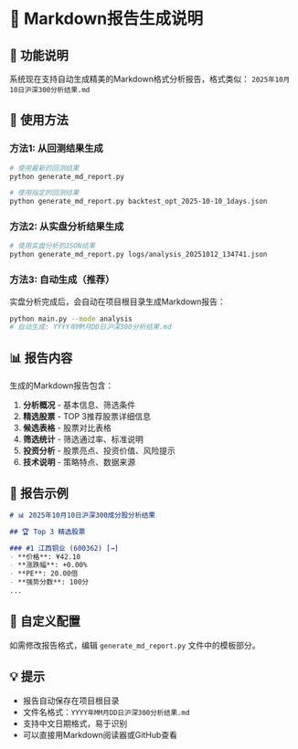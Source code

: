 # 📝 Markdown报告生成说明

## 🎯 功能说明

系统现在支持自动生成精美的Markdown格式分析报告，格式类似：
`2025年10月10日沪深300分析结果.md`

## 🚀 使用方法

### 方法1: 从回测结果生成

```bash
# 使用最新的回测结果
python generate_md_report.py

# 使用指定的回测结果
python generate_md_report.py backtest_opt_2025-10-10_1days.json
```

### 方法2: 从实盘分析结果生成

```bash
# 使用实盘分析的JSON结果
python generate_md_report.py logs/analysis_20251012_134741.json
```

### 方法3: 自动生成（推荐）

实盘分析完成后，会自动在项目根目录生成Markdown报告：

```bash
python main.py --mode analysis
# 自动生成: YYYY年MM月DD日沪深300分析结果.md
```

## 📊 报告内容

生成的Markdown报告包含：

1. **分析概况** - 基本信息、筛选条件
2. **精选股票** - TOP 3推荐股票详细信息
3. **候选表格** - 股票对比表格
4. **筛选统计** - 筛选通过率、标准说明
5. **投资分析** - 股票亮点、投资价值、风险提示
6. **技术说明** - 策略特点、数据来源

## 📄 报告示例

```markdown
# 📊 2025年10月10日沪深300成分股分析结果

## 🏆 Top 3 精选股票

### #1 江西铜业 (600362) [→]
- **价格**: ¥42.10
- **涨跌幅**: +0.00%
- **PE**: 20.00倍
- **强势分数**: 100分
...
```

## 🔧 自定义配置

如需修改报告格式，编辑 `generate_md_report.py` 文件中的模板部分。

## 💡 提示

- 报告自动保存在项目根目录
- 文件名格式：`YYYY年MM月DD日沪深300分析结果.md`
- 支持中文日期格式，易于识别
- 可以直接用Markdown阅读器或GitHub查看

